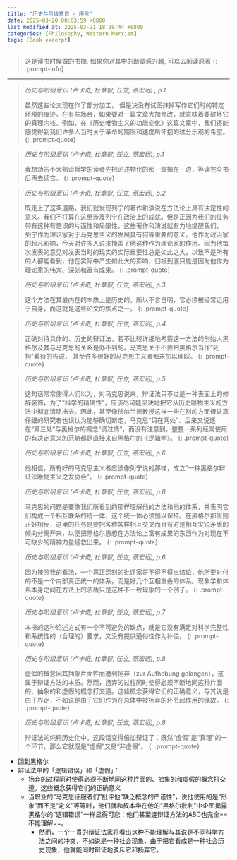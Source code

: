 ```yaml
---
title: "历史与阶级意识 - 序言"
date: 2025-03-20 00:03:59 +0800
last_modified_at: 2025-03-21 18:29:44 +0800
categories: [Philosophy, Western Marxism]
tags: [Book excerpt]
---
```

>这是读书时候做的书摘, 如果你对其中的断章感兴趣, 可以去阅读原著
{: .prompt-info}

---


> *历史与阶级意识 (卢卡奇, 杜章智, 任立, 燕宏远) , p.1*
>
>虽然这些论文现在作了部分加工， 但是决没有试图抹掉写作它们时的特定环境的痕迹。在有些场合，如果要对一篇文章大加修改，就意味着要破坏它的真理内核。例如，在《历史唯物主义的功能变化》这篇文章中，我们还能感觉得到我们许多人当时关于革命的期限和速度所怀抱的过分乐观的希望。
{: .prompt-quote}

> *历史与阶级意识 (卢卡奇, 杜章智, 任立, 燕宏远), p.1*
>
>我想劝告不大熟谙哲学的读者先把论述物化的那一章搁在一边，等读完全书后再去读它。
{: .prompt-quote}

> *历史与阶级意识 (卢卡奇, 杜章智, 任立, 燕宏远), p.2*
>
>既走上了这条道路，我们就发现列宁的著作和演说在方法论上具有决定性的意义。我们不打算在这里涉及列宁在政治上的成就。但是正因为我们的任务带有这种有意识的片面性和局限性，这些著作和演说就有力地提醒我们， 列宁作为理论家对于马克思主义的发展具有何等重要的意义。他作为政治家的超凡影响，今天对许多人说来掩盖了他这种作为理论家的作用。因为他每次发表的意见对发表当时的现实的实际重要性总是如此之大，以致不是所有的人都能看到，他在实际中产生如此大的影响，归根到底只能是因为他作为理论家的伟大、深刻和富有成果。
{: .prompt-quote}

> *历史与阶级意识 (卢卡奇, 杜章智, 任立, 燕宏远), p.3*
>
>这个方法在其最内在的本质上是历史的。所以不言自明，它必须被经常运用于自身，而这就是这些论文的焦点之一。
{: .prompt-quote}

> *历史与阶级意识 (卢卡奇, 杜章智, 任立, 燕宏远), p.4*
>
>正确对待具体的、历史的辩证法，若不比较详细地考察这一方法的创始人黑格尔及其与马克思的关系是办不到的。马克思关于不要把黑格尔当作“死狗”看待的告诫， 甚至许多很好的马克思主义者都未加以理睬。
{: .prompt-quote}

> *历史与阶级意识 (卢卡奇, 杜章智, 任立, 燕宏远), p.5*
>
>这句话常常使得人们以为，对马克思说来，辩证法只不过是一种表面上的修辞装饰，为了“科学的精确性”，应该尽可能坚决地把它从历史唯物主义的方法中彻底清除出去。因此，甚至像伏尔兰德教授这样一些在别的方面很认真仔细的研究者也误认为能够确切断定，马克思“只在两处”、后来又说还在“第三处”与黑格尔的概念“调过情”，而没有注意到，整整一系列经常使用的有决定意义的范畴都是直接来自黑格尔的《逻辑学》。
{: .prompt-quote}

> *历史与阶级意识 (卢卡奇, 杜章智, 任立, 燕宏远), p.6*
>
>他相信，所有好的马克思主义者应该像列宁说的那样，成立“一种黑格尔辩证法唯物主义之友协会”。
{: .prompt-quote}

> *历史与阶级意识 (卢卡奇, 杜章智, 任立, 燕宏远), p.6*
>
>马克思的问题是要像我们所看到的那样理解他的方法和他的体系，并表明它们构成一个相互联系的统一体，这个统一体必须加以保持。在黑格尔那里则正好相反，这里的任务是要把各种各样相互交叉而且有时是相互尖锐矛盾的倾向分离开来，以便把黑格尔思想在方法论上富有成果的东西作为对现在不可缺少的精神力量拯救出来。
{: .prompt-quote}

> *历史与阶级意识 (卢卡奇, 杜章智, 任立, 燕宏远), p.6*
>
>因为按照我的看法，一个真正深刻的批评家将不得不得出结论，他所要对付的不是一个内部真正统一的体系，而是好几个互相重叠的体系。现象学和体系本身之间在方法上的矛盾只是这种不一致现象的一个例子。
{: .prompt-quote}

> *历史与阶级意识 (卢卡奇, 杜章智, 任立, 燕宏远), p.7*
>
>本书的这种论述方式有一个不可避免的缺点，就是它没有满足对科学完整性和系统性的（合理的）要求，又没有提供通俗性作为补偿。
{: .prompt-quote}

> *历史与阶级意识 (卢卡奇, 杜章智, 任立, 燕宏远), p.8*
>
>虚假的概念因其抽象片面性而遭到扬弃（zur Aufhebung gelangen），这属于辩证方法的本质。然而，扬弃的过程同时使得必须不断地同这种片面的、抽象的和虚假的概念打交道。这些概念获得它们的正确意义，与其说是由于界定，不如说是由于它们作为在总体中被扬弃的环节起作用的缘故。
{: .prompt-quote}

> *历史与阶级意识 (卢卡奇, 杜章智, 任立, 燕宏远), p.8*
>
>辩证法的纯粹历史化中，这段话变得倍加辩证了：既然“虚假”是“真理”的一个环节，那么它就既是“虚假”又是“非虚假”。
{: .prompt-quote}

- 回到黑格尔
- 辩证法中的「逻辑错误」和「虚假」：
	- 扬弃的过程同时使得必须不断地同这种片面的、抽象的和虚假的概念打交道。这些概念获得它们的正确意义
	- 当职业的“马克思征服者们”批评他“缺乏概念的严谨性”，说他使用的是“形象”而不是“定义”等等时，他们就和叔本华在他的“黑格尔批判”中企图揭露黑格尔的“逻辑错误”一样显得可悲：他们甚至连辩证方法的ABC也完全==不能理解==。
		- 然而，一个一贯的辩证法家将看出这种不能理解与其说是不同科学方法之间的冲突，不如说是一种社会现象，由于把它看成是一种社会历史现象，他就能同时辩证地驳斥它和扬弃它。
